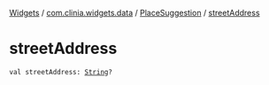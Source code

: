 [Widgets](../../index.md) / [com.clinia.widgets.data](../index.md) / [PlaceSuggestion](index.md) / [streetAddress](./street-address.md)

# streetAddress

`val streetAddress: `[`String`](https://kotlinlang.org/api/latest/jvm/stdlib/kotlin/-string/index.html)`?`